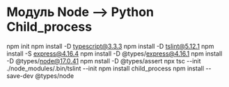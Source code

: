 # Модуль Node --> Python Child_process

npm init
npm install -D typescript@3.3.3
npm install -D tslint@5.12.1
npm install -S express@4.16.4
npm install -D @types/express@4.16.1
npm install -D @types/node@17.0.41
npm nstall -D @types/assert
npx tsc --init
./node_modules/.bin/tslint --init
npm install child_process
npm install --save-dev @types/node